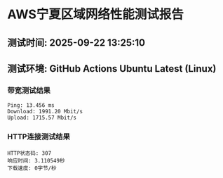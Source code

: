 # AWS宁夏区域网络性能测试报告
## 测试时间: 2025-09-22 13:25:10
## 测试环境: GitHub Actions Ubuntu Latest (Linux)

### 带宽测试结果
```
Ping: 13.456 ms
Download: 1991.20 Mbit/s
Upload: 1715.57 Mbit/s
```

### HTTP连接测试结果
```
HTTP状态码: 307
响应时间: 3.110549秒
下载速度: 0字节/秒
```

